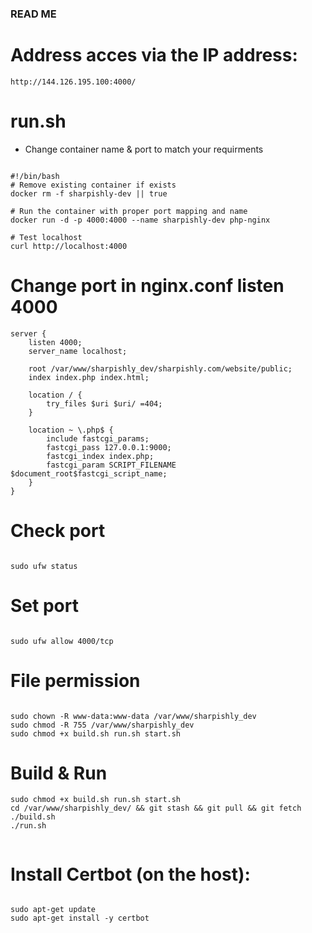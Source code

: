 ### READ ME ###

# Address acces via the IP address:

```
http://144.126.195.100:4000/

```

# run.sh
* Change container name & port to match your requirments
```

#!/bin/bash
# Remove existing container if exists
docker rm -f sharpishly-dev || true

# Run the container with proper port mapping and name
docker run -d -p 4000:4000 --name sharpishly-dev php-nginx

# Test localhost
curl http://localhost:4000

```

# Change port in nginx.conf listen 4000

```
server {
    listen 4000;
    server_name localhost;

    root /var/www/sharpishly_dev/sharpishly.com/website/public;
    index index.php index.html;

    location / {
        try_files $uri $uri/ =404;
    }

    location ~ \.php$ {
        include fastcgi_params;
        fastcgi_pass 127.0.0.1:9000;
        fastcgi_index index.php;
        fastcgi_param SCRIPT_FILENAME $document_root$fastcgi_script_name;
    }
}
```

# Check port

```

sudo ufw status

```

# Set port

```

sudo ufw allow 4000/tcp

```


# File permission

```

sudo chown -R www-data:www-data /var/www/sharpishly_dev
sudo chmod -R 755 /var/www/sharpishly_dev
sudo chmod +x build.sh run.sh start.sh

```

# Build & Run

```
sudo chmod +x build.sh run.sh start.sh
cd /var/www/sharpishly_dev/ && git stash && git pull && git fetch
./build.sh
./run.sh


```

# Install Certbot (on the host):

```

sudo apt-get update
sudo apt-get install -y certbot

```

